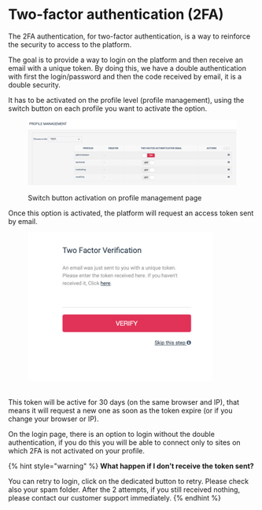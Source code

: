 # Two-factor authentication (2FA)

The 2FA authentication, for two-factor authentication, is a way to reinforce the security to access to the platform.

The goal is to provide a way to login on the platform and then receive an email with a unique token. By doing this, we have a double authentication with first the login/password and then the code received by email, it is a double security.

It has to be activated on the profile level (profile management), using the switch button on each profile you want to activate the option.



<figure><img src="../../.gitbook/assets/image (1) (1) (1) (1) (1).png" alt=""><figcaption><p>Switch button activation on profile management page</p></figcaption></figure>

Once this option is activated, the platform will request an access token sent by email.

<figure><img src="../../.gitbook/assets/image (2) (1) (1) (1) (1).png" alt="" width="375"><figcaption></figcaption></figure>

\
This token will be active for 30 days (on the same browser and IP), that means it will request a new one as soon as the token expire (or if you change your browser or IP).

On the login page, there is an option to login without the double authentication, if you do this you will be able to connect only to sites on which 2FA is not activated on your profile.

{% hint style="warning" %}
**What happen if I don’t receive the token sent?**

You can retry to login, click on the dedicated button to retry. Please check also your spam folder. After the 2 attempts, if you still received nothing, please contact our customer support immediately.
{% endhint %}
